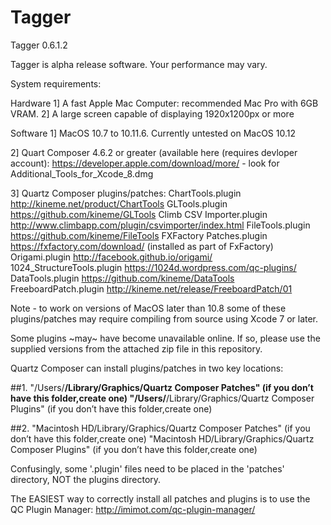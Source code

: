 # Tagger

Tagger 0.6.1.2

Tagger is alpha release software. Your performance may vary.

System requirements:

Hardware
1] A fast Apple Mac Computer: recommended Mac Pro with 6GB VRAM.
2] A large screen capable of displaying 1920x1200px or more

Software
1] MacOS 10.7 to 10.11.6. Currently untested on MacOS 10.12

2] Quart Composer 4.6.2 or greater (available here (requires devloper account): https://developer.apple.com/download/more/ - look for Additional_Tools_for_Xcode_8.dmg

3] Quartz Composer plugins/patches:
ChartTools.plugin http://kineme.net/product/ChartTools
GLTools.plugin https://github.com/kineme/GLTools
Climb CSV Importer.plugin http://www.climbapp.com/plugin/csvimporter/index.html
FileTools.plugin https://github.com/kineme/FileTools
FXFactory Patches.plugin https://fxfactory.com/download/ (installed as part of FxFactory)
Origami.plugin http://facebook.github.io/origami/
1024_StructureTools.plugin https://1024d.wordpress.com/qc-plugins/
DataTools.plugin https://github.com/kineme/DataTools
FreeboardPatch.plugin http://kineme.net/release/FreeboardPatch/01

Note - to work on versions of MacOS later than 10.8 some of these plugins/patches may require compiling from source using Xcode 7 or later.

Some plugins ~may~ have become unavailable online. If so, please use the supplied versions from the attached zip file in this repository.

Quartz Composer can install plugins/patches in two key locations:

##1.
"/Users/****/Library/Graphics/Quartz Composer Patches" (if you don’t have this folder,create one)
"/Users/****/Library/Graphics/Quartz Composer Plugins" (if you don’t have this folder,create one)

##2.
"Macintosh HD/Library/Graphics/Quartz Composer Patches" (if you don’t have this folder,create one)
"Macintosh HD/Library/Graphics/Quartz Composer Plugins" (if you don’t have this folder,create one)

Confusingly, some '.plugin' files need to be placed in the 'patches' directory, NOT the plugins directory.

The EASIEST way to correctly install all patches and plugins is to use the QC Plugin Manager: http://imimot.com/qc-plugin-manager/

